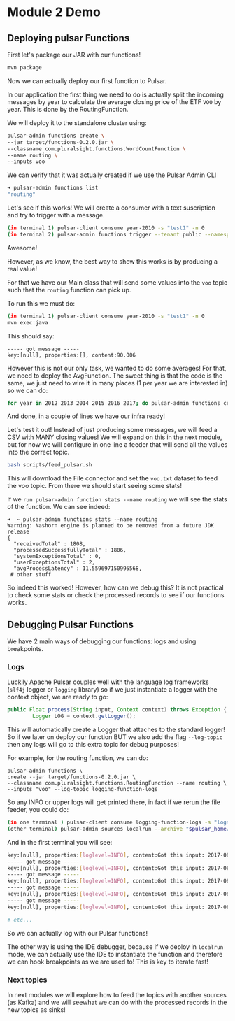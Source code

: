 # Module 2 Demo

## Deploying pulsar Functions

First let's package our JAR with our functions!

```bash
mvn package
```

Now we can actually deploy our first function to Pulsar.

In our application the first thing we need to do is actually split the incoming messages by year to calculate the 
average closing price of the ETF `VOO` by year. This is done by the RoutingFunction.

We will deploy it to the standalone cluster using:

```bash
pulsar-admin functions create \ 
--jar target/functions-0.2.0.jar \ 
--classname com.pluralsight.functions.WordCountFunction \
--name routing \
--inputs voo
```

We can verify that it was actually created if we use the Pulsar Admin CLI

```bash
➜ pulsar-admin functions list
"routing"
```

Let's see if this works! We will create a consumer with a text suscription and try to trigger with a message.

```bash
(in terminal 1) pulsar-client consume year-2010 -s "test1" -n 0 
(in terminal 2) pulsar-admin functions trigger --tenant public --namespace default --name routing --triggerValue "2010-09-14,90.006"
```
Awesome!


However, as we know, the best way to show this works is by producing a real value!

For that we have our Main class that will send some values into the `voo` topic such that the `routing`
function can pick up.

To run this we must do:

```bash
(in terminal 1) pulsar-client consume year-2010 -s "test1" -n 0
mvn exec:java
```

This should say:

```
----- got message -----
key:[null], properties:[], content:90.006
```

However this is not our only task, we wanted to do some averages! For that, we need to deploy the AvgFunction.
The sweet thing is that the code is the same, we just need to wire it in many places (1 per year we are interested in) so we can do:

```bash
for year in 2012 2013 2014 2015 2016 2017; do pulsar-admin functions create --jar target/functions-0.2.0.jar --classname com.pluralsight.functions.AvgFunction --name avg-$year --inputs year-$year --output avg-$year; done
```

And done, in a couple of lines we have our infra ready!

Let's test it out! Instead of just producing some messages, we will feed a CSV with MANY closing values! We will expand on this in the next module, 
but for now we will configure in one line a feeder that will send all the values into the correct topic.

```bash
bash scripts/feed_pulsar.sh
```

This will download the File connector and set the `voo.txt` dataset to feed the voo topic. From there we should start seeing some stats!

If we `run pulsar-admin function stats --name routing` we will see the stats of the function. We can see indeed:

```
➜  ~ pulsar-admin functions stats --name routing
Warning: Nashorn engine is planned to be removed from a future JDK release
{
  "receivedTotal" : 1808,
  "processedSuccessfullyTotal" : 1806,
  "systemExceptionsTotal" : 0,
  "userExceptionsTotal" : 2,
  "avgProcessLatency" : 11.559697150995568,
 # other stuff
```

So indeed this worked! However, how can we debug this? It is not practical to check some stats or check the processed records to see if our functions works.

## Debugging Pulsar Functions

We have 2 main ways of debugging our functions: logs and using breakpoints.

### Logs

Luckily Apache Pulsar couples well with the language log frameworks (`slf4j` logger or `logging` library) 
so if we just instantiate a logger with the context object, we are ready to go:

```java
public Float process(String input, Context context) throws Exception {
		Logger LOG = context.getLogger();
```
This will automatically create a Logger that attaches to the standard logger! So if we later on deploy our function BUT we also add the flag `--log-topic` then any logs will go to this extra topic for debug purposes!

For example, for the routing function, we can do:

```
pulsar-admin functions \
create --jar target/functions-0.2.0.jar \ 
--classname com.pluralsight.functions.RoutingFunction --name routing \
--inputs "voo" --log-topic logging-function-logs
```

So any INFO or upper logs will get printed there, in fact if we rerun the file feeder, you could do:

```bash
(in one terminal ) pulsar-client consume logging-function-logs -s "logs-subscription" -n 0
(other terminal) pulsar-admin sources localrun --archive "$pulsar_home/connectors/pulsar-io-file-2.6.0.nar" --name file-test --destination-topic-name "voo" --source-config-file "/tmp/pluralsight-files/file-connector.yaml"
```

And in the first terminal you will see:

```bash
key:[null], properties:[loglevel=INFO], content:Got this input: 2017-08-01,225.99
----- got message -----
key:[null], properties:[loglevel=INFO], content:Got this input: 2017-08-02,226.12
----- got message -----
key:[null], properties:[loglevel=INFO], content:Got this input: 2017-08-03,225.72
----- got message -----
key:[null], properties:[loglevel=INFO], content:Got this input: 2017-08-04,226.1
----- got message -----
key:[null], properties:[loglevel=INFO], content:Got this input: 2017-08-07,226.47

# etc...
```

So we can actually log with our Pulsar functions!

The other way is using the IDE debugger, because if we deploy in `localrun` mode, we can actually use the IDE to instantiate the function
and therefore we can hook breakpoints as we are used to! This is key to iterate fast!

### Next topics

In next modules we will explore how to feed the topics with another sources (as Kafka) and we will seewhat we can do with the processed records in the new topics as sinks!